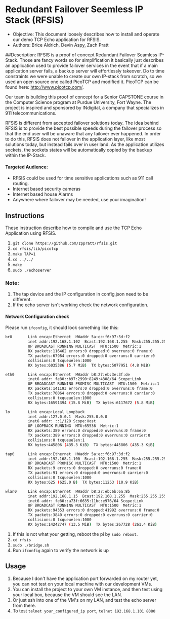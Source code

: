 # Redundant Failover Seemless IP Stack (RFSIS)
* Objective: This document loosely describes how to install and operate our demo TCP Echo application for RFSIS.
* Authors: Brice Aldrich, Devin Aspy, Zach Pratt

##Description:
RFSIS is a proof of concept Redundant Failover Seamless IP-Stack. Those are fancy words so for simplification it basically just describes an application used to provide failover services in the event that if a main application server fails, a backup server will effortlessly takeover. Do to time constraints we were unable to create our own IP-stack from scratch, so we used an open source one called PicoTCP and modified it. PicoTCP can be found here: http://www.picotcp.com/.

Our team is building this proof of concept for a Senior CAPSTONE course in the Computer Science program at Purdue University, Fort Wayne. The project is inspired and sponsored by INdigital, a company that specializes in 911 telecommunications.

RFSIS is different from accepted failover solutions today. The idea behind RFSIS is to provide the best possible speeds during the failover process so that the end user will be unaware that any failover ever happened. In order to do this, RFSIS does not failover in the application layer, like most solutions today, but instead fails over in user land. As the application utilizes sockets, the sockets states will be automatically copied by the backup within the IP-Stack.

#### Targeted Audience:
* RFSIS could be used for time sensitive applications such as 911 call routing.
* Internet based security cameras
* Internet based house Alarms
* Anywhere where failover may be needed, use your imagination!

## Instructions
These instruction describe how to compile and use the TCP Echo Application using RFSIS.

1. `git clone https://github.com/zppratt/rfsis.git`
2. `cd rfsis/lib/picotcp`
3. `make TAP=1`
4. `cd ../../`
5. `make`
7. `sudo ./echoserver`

### Note:
1. The tap device and the IP configuration in config.json need to be different.
2. If the echo server isn't working check the network configuration.

#### Network Configuration check
Please run `ifconfig`, it should look something like this:

```bash
br0       Link encap:Ethernet  HWaddr 5a:ec:f6:97:3d:f2
          inet addr:192.168.1.102  Bcast:192.168.1.255  Mask:255.255.255.0
          UP BROADCAST RUNNING MULTICAST  MTU:1500  Metric:1
          RX packets:116462 errors:0 dropped:0 overruns:0 frame:0
          TX packets:67984 errors:0 dropped:0 overruns:0 carrier:0
          collisions:0 txqueuelen:1000
          RX bytes:6035386 (5.7 MiB)  TX bytes:5077951 (4.8 MiB)

eth0      Link encap:Ethernet  HWaddr b8:27:eb:3e:3f:de
          inet6 addr: fe80::b97:2990:8249:4308/64 Scope:Link
          UP BROADCAST RUNNING PROMISC MULTICAST  MTU:1500  Metric:1
          RX packets:141193 errors:0 dropped:0 overruns:0 frame:0
          TX packets:70064 errors:0 dropped:0 overruns:0 carrier:0
          collisions:0 txqueuelen:1000
          RX bytes:16591394 (15.8 MiB)  TX bytes:6117672 (5.8 MiB)

lo        Link encap:Local Loopback
          inet addr:127.0.0.1  Mask:255.0.0.0
          inet6 addr: ::1/128 Scope:Host
          UP LOOPBACK RUNNING  MTU:65536  Metric:1
          RX packets:389 errors:0 dropped:0 overruns:0 frame:0
          TX packets:389 errors:0 dropped:0 overruns:0 carrier:0
          collisions:0 txqueuelen:1
          RX bytes:445806 (435.3 KiB)  TX bytes:445806 (435.3 KiB)

tap0      Link encap:Ethernet  HWaddr 5a:ec:f6:97:3d:f2
          inet addr:192.168.1.100  Bcast:192.168.1.255  Mask:255.255.255.0
          UP BROADCAST PROMISC MULTICAST  MTU:1500  Metric:1
          RX packets:9 errors:0 dropped:0 overruns:0 frame:0
          TX packets:91 errors:0 dropped:0 overruns:0 carrier:0
          collisions:0 txqueuelen:1000
          RX bytes:625 (625.0 B)  TX bytes:11253 (10.9 KiB)

wlan0     Link encap:Ethernet  HWaddr b8:27:eb:6b:6a:8b
          inet addr:192.168.1.15  Bcast:192.168.1.255  Mask:255.255.255.0
          inet6 addr: fe80::a73f:6635:11bc:e976/64 Scope:Link
          UP BROADCAST RUNNING MULTICAST  MTU:1500  Metric:1
          RX packets:94353 errors:0 dropped:41992 overruns:0 frame:0
          TX packets:3840 errors:0 dropped:0 overruns:0 carrier:0
          collisions:0 txqueuelen:1000
          RX bytes:14242747 (13.5 MiB)  TX bytes:267728 (261.4 KiB)
```

1. If this is not what your getting, reboot the pi by `sudo reboot`.
2. `cd rfsis`
3. `sudo ./bridge.sh`
4. Run `ifconfig` again to verify the network is up

## Usage
1. Because I don't have the application port forwarded on my router yet, you can not test on your local machine with our development VMs.
2. You can install the project to your own VM instance, and then test using your local box, because the VM should see the LAN.
3. Or just ssh into one of the VM's on my LAN, and test the echo server from there.
4. To test `telnet your_configured_ip port`, `telnet 192.168.1.101 8080`
